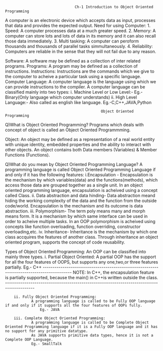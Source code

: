                                     Ch-1 Introduction to Object Oriented Programming

A computer is an electronic device which accepts data as input, processes that data and provides the expected output.
Need for using Computer:
    1. Speed: A computer processes data at a much greater speed.
    2. Memory: A computer can store lots and lots of data in its memory and it can also recall those data immediately.
    3. Multi tasking: A computer can peroform thousands and thousands of parallel tasks simmultaneously.
    4. Reliability: Computers are reliable in the sense that they will not fail due to any reason.

Software: A software may be defined as a collection of inter related programs.
Programs: A program may be defined as a collection of instructions.
Instructions: Instructions are the commands which we give to the computer to acheive a particular task using a specific language.
Computer Language: A computer language is the language using which we can provide instructions to the compiler.
    A computer language can be classified mainly into two types:
        i. Machine Level or Low Level:- Eg.-Binary(Only language which computer understands)
        ii. High Level Language:- Also called as english like language. Eg.-C,C++,JAVA,Python
    
                                                Object Oriented Programming

Q)What is Object Oriented Programming?
    Programs which deals with concept of object is called an Object Oriented Programmming.
    
Object:
    An object may be defined as a representation of a real world entity with unique identity, embedded properties and the ability to interact with other objects.
    An object contains both Data members (Variables) & Member Functions (Functions).

Q)What do you mean by Object Oriented Programming Language?
    A programming language is called Object Oriented Programming Language if and only if it has the following features:
        i.Encapsulation -
                Encapsulation is the mechanism by which variables(data) and the functions(methods), which access those data are grouped together as a single unit.
                In an object oriented programming language, encapsulation is acheived using a concept called Class.
        ii. Data abstraction and data hinding-
                Data abstraction meand hiding the working complexity of the data and the function from the outside code/world.
                Encapsulation is the mechanism and its outcome is data abstraction.
        iii. Polymorphism-
                The term poly means many and morph means form. It is a mechanism by which same interface can be used in order to acheive multiple tasks. In an OOP polymorphism is acheived using concepts like function overloading, function overriding, constructor overloading,etc.
        iv. Inheritance-
                Inheritance is the mechanism by which one class accquires the features of another class. Through inheritance an object oriented program, supports the concept of code reusability.

Types of Object Oriented Programming:
    An OOP can be classified into mainly three types.
        i. Partial Object Oriented:
                A partial OOP has the support for all the four features of OOPS, but supports any one,two,or three features partially.
                    Eg.- C++
                    --------------------------------------------------------------------------------------------- 
                    NOTE: In C++, the encapsulation feature is partially supported, because the main() in C++is written outside the class.
                    ---------------------------------------------------------------------------------------------
        
        ii. Fully Object Oriented Programming:
                A programming language is called to be Fully OOP language if and only if it supports all the four features of OOPs fully.
                    Eg.- JAVA
        
        iii. Complete Object Oriented Programming:
                A programming language is called to be Complete Object Oriented Programming language if it is a Fully OOP language and it has no support for any primitive datatype.
                As JAVA supports primitive data types, hence it is not a Complete OOP Language.
                Eg.- SmallTalk